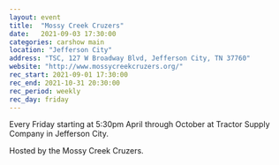 ```yaml
---
layout: event
title:  "Mossy Creek Cruzers"
date:   2021-09-03 17:30:00
categories: carshow main
location: "Jefferson City"
address: "TSC, 127 W Broadway Blvd, Jefferson City, TN 37760"
website: "http://www.mossycreekcruzers.org/"
rec_start: 2021-09-01 17:30:00
rec_end: 2021-10-31 20:30:00
rec_period: weekly
rec_day: friday
---
```


Every Friday starting at 5:30pm April through October at Tractor Supply Company in Jefferson City.

Hosted by the Mossy Creek Cruzers.

